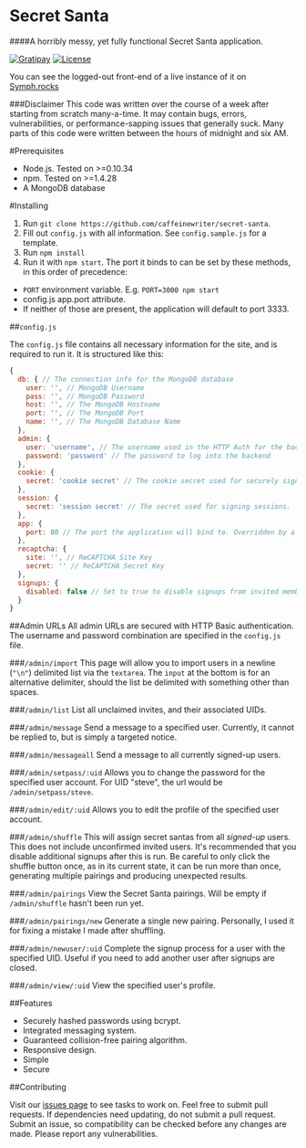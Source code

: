 Secret Santa
============
####A horribly messy, yet fully functional Secret Santa application.

[![Gratipay](https://img.shields.io/gratipay/caffeinewriter.svg)](https://gratipay.com/caffeinewriter) [![License](https://img.shields.io/badge/license-MIT-blue.svg)](http://choosealicense.com/licenses/mit/)

You can see the logged-out front-end of a live instance of it on [Symph.rocks](http://symph.rocks)

###Disclaimer
This code was written over the course of a week after starting from scratch many-a-time. It may contain bugs, errors, vulnerabilities, or performance-sapping issues that generally suck. Many parts of this code were written between the hours of midnight and six AM.

#Prerequisites

* Node.js. Tested on >=0.10.34
* npm. Tested on >=1.4.28
* A MongoDB database

#Installing

1. Run `git clone https://github.com/caffeinewriter/secret-santa`.
2. Fill out `config.js` with all information. See `config.sample.js` for a template.
3. Run `npm install`
4. Run it with `npm start`. The port it binds to can be set by these methods, in this order of precedence:
  * `PORT` environment variable. E.g. `PORT=3000 npm start`
  * config.js app.port attribute.
  * If neither of those are present, the application will default to port 3333.

##`config.js`

The `config.js` file contains all necessary information for the site, and is required to run it. It is structured like this:

```javascript
{
  db: { // The connection info for the MongoDB database
    user: '', // MongoDB Username
    pass: '', // MongoDB Password
    host: '', // The MongoDB Hostname
    port: '', // The MongoDB Port
    name: '', // The MongoDB Database Name
  },
  admin: {
    user: 'username', // The username used in the HTTP Auth for the backend.
    password: 'password' // The password to log into the backend
  },
  cookie: {
    secret: 'cookie secret' // The cookie secret used for securely signing the cookies.
  },
  session: {
    secret: 'session secret' // The secret used for signing sessions.
  },
  app: {
    port: 80 // The port the application will bind to. Overridden by a PORT environment variable.
  },
  recaptcha: {
    site: '', // ReCAPTCHA Site Key
    secret: '' // ReCAPTCHA Secret Key
  },
  signups: {
    disabled: false // Set to true to disable signups from invited members. (Should remain true while people are joining.)
  }
}
```

##Admin URLs
All admin URLs are secured with HTTP Basic authentication. The username and password combination are specified in the `config.js` file.

###`/admin/import`
This page will allow you to import users in a newline (`"\n"`) delimited list via the `textarea`. The `input` at the bottom is for an alternative delimiter, should the list be delimited with something other than spaces.

###`/admin/list`
List all unclaimed invites, and their associated UIDs.

###`/admin/message`
Send a message to a specified user. Currently, it cannot be replied to, but is simply a targeted notice.

###`/admin/messageall`
Send a message to all currently signed-up users.

###`/admin/setpass/:uid`
Allows you to change the password for the specified user account. For UID "steve", the url would be `/admin/setpass/steve`.

###`/admin/edit/:uid`
Allows you to edit the profile of the specified user account.

###`/admin/shuffle`
This will assign secret santas from all *signed-up* users. This does not include unconfirmed invited users. It's recommended that you disable additional signups after this is run. Be careful to only click the shuffle button once, as in its current state, it can be run more than once, generating multiple pairings and producing unexpected results.

###`/admin/pairings`
View the Secret Santa pairings. Will be empty if `/admin/shuffle` hasn't been run yet.

###`/admin/pairings/new`
Generate a single new pairing. Personally, I used it for fixing a mistake I made after shuffling.

###`/admin/newuser/:uid`
Complete the signup process for a user with the specified UID. Useful if you need to add another user after signups are closed.

###`/admin/view/:uid`
View the specified user's profile.

##Features

* Securely hashed passwords using bcrypt.
* Integrated messaging system.
* Guaranteed collision-free pairing algorithm.
* Responsive design.
* Simple
* Secure


##Contributing

Visit our [issues page](https://github.com/caffeinewriter/secret-santa/issues) to see tasks to work on. Feel free to submit pull requests. If dependencies need updating, do not submit a pull request. Submit an issue, so compatibility can be checked before any changes are made. Please report any vulnerabilities.
